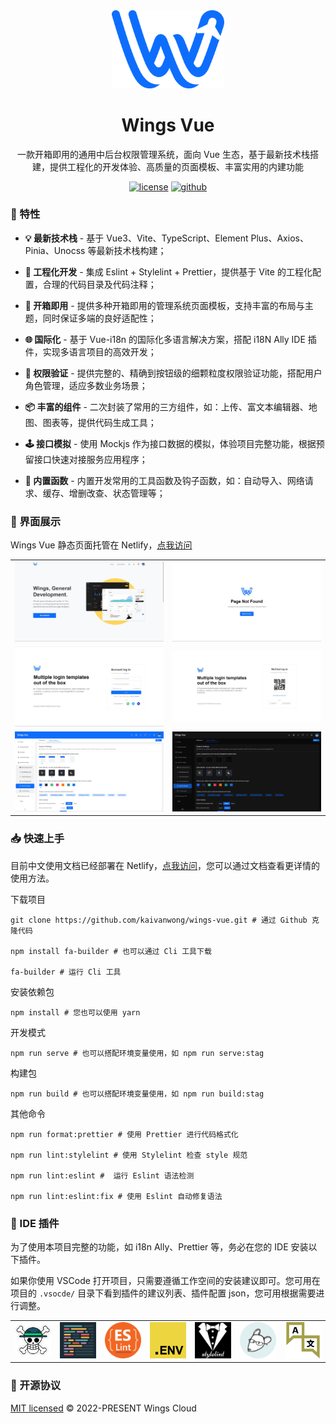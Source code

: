 <div align="center">
  <a href="https://github.com/wingscloud/wings-vue" target="_blank">
    <img width="180" src="./src/assets/svgs/logo.svg"/>
  </a>
</div>

<div align="center">
  <h1>Wings Vue</h1>
  <div>
  
  一款开箱即用的通用中后台权限管理系统，面向 Vue 生态，基于最新技术栈搭建，提供工程化的开发体验、高质量的页面模板、丰富实用的内建功能

  [![license](https://img.shields.io/github/license/wingscloud/wings-vue)](./LICENSE)
  [![github](https://img.shields.io/github/package-json/v/wingscloud/wings-vue)](https://github.com/wingscloud/wings-vue)

  </div>
</div>

### 🌈 特性

- **💡 最新技术栈** - 基于 Vue3、Vite、TypeScript、Element Plus、Axios、Pinia、Unocss 等最新技术栈构建；

- **🚀 工程化开发** - 集成 Eslint + Stylelint + Prettier，提供基于 Vite 的工程化配置，合理的代码目录及代码注释；

- **🎨 开箱即用** - 提供多种开箱即用的管理系统页面模板，支持丰富的布局与主题，同时保证多端的良好适配性；

- **🌐 国际化** - 基于 Vue-i18n 的国际化多语言解决方案，搭配 i18N Ally IDE 插件，实现多语言项目的高效开发；

- **🔑 权限验证** - 提供完整的、精确到按钮级的细颗粒度权限验证功能，搭配用户角色管理，适应多数业务场景；

- **📦 丰富的组件** - 二次封装了常用的三方组件，如：上传、富文本编辑器、地图、图表等，提供代码生成工具；

- **🕹️ 接口模拟** - 使用 Mockjs 作为接口数据的模拟，体验项目完整功能，根据预留接口快速对接服务应用程序；

- **🎯 内置函数** - 内置开发常用的工具函数及钩子函数，如：自动导入、网络请求、缓存、增删改查、状态管理等；

### 🌰 界面展示

Wings Vue 静态页面托管在 Netlify，[点我访问](https://wings-vue.netlify.app)

<table>
    <tr>
        <td><img width="100%" src="./.readme/page-home.jpg"></td>
        <td><img width="100%" src="./.readme/page-404.jpg"></td>
    </tr>
    <tr>
        <td><img width="100%" src="./.readme/page-login.jpg"></td>
        <td><img width="100%" src="./.readme/page-login-qrcode.jpg"></td>
    </tr>
    <tr>
        <td><img width="100%" src="./.readme/page-setting.jpg"></td>
        <td><img width="100%" src="./.readme/page-setting-dark.jpg"></td>
    </tr>
</table>

### 📥 快速上手

目前中文使用文档已经部署在 Netlify，[点我访问](https://wings-vue-docs.netlify.app)，您可以通过文档查看更详情的使用方法。

下载项目

```shell
git clone https://github.com/kaivanwong/wings-vue.git # 通过 Github 克隆代码

npm install fa-builder # 也可以通过 Cli 工具下载

fa-builder # 运行 Cli 工具
```

安装依赖包

```shell
npm install # 您也可以使用 yarn
```

开发模式

```shell
npm run serve # 也可以搭配环境变量使用，如 npm run serve:stag
```

构建包

```shell
npm run build # 也可以搭配环境变量使用，如 npm run build:stag
```

其他命令

```shell
npm run format:prettier # 使用 Prettier 进行代码格式化

npm run lint:stylelint # 使用 Stylelint 检查 style 规范

npm run lint:eslint #  运行 Eslint 语法检测

npm run lint:eslint:fix # 使用 Eslint 自动修复语法
```

### 🧩 IDE 插件

为了使用本项目完整的功能，如 i18n Ally、Prettier 等，务必在您的 IDE 安装以下插件。

如果你使用 VSCode 打开项目，只需要遵循工作空间的安装建议即可。您可用在项目的 `.vsocde/` 目录下看到插件的建议列表、插件配置 json，您可用根据需要进行调整。

<table>
  <tr>
    <td><img width="90" src="./.readme/vscode-plugin-volar.png"></td>
    <td><img width="90" src="./.readme/vscode-plugin-prettier.png"></td>
    <td><img width="90" src="./.readme/vscode-plugin-eslint.png"></td>
    <td><img width="90" src="./.readme/vscode-plugin-dot-env.png"></td>
    <td><img width="90" src="./.readme/vscode-plugin-stylelint.png"></td>
    <td><img width="90" src="./.readme/vscode-plugin-editor-config.png"></td>
    <td><img width="90" src="./.readme/vscode-plugin-i18n-ally.png"></td>
  </tr>
</table>

### 🧣 开源协议

[MIT licensed](./LICENSE) © 2022-PRESENT Wings Cloud
